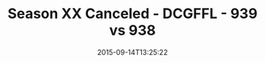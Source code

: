 ---
title: Season XX Canceled - DCGFFL - 939 vs 938
teams_score:
- team: 939
  score: 33
- team: 938
  score: 8
mvp: Rudy Legg Benavidas (White), Mecha Santos (Brown)
game-ball: ''
sportsperson: ''
season: 11
week: 1
date: '2015-09-14T13:25:22'
pageid: season-11-week-1-939-vs-938
---